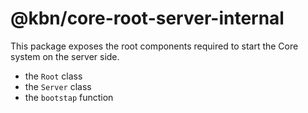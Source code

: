 # @kbn/core-root-server-internal

This package exposes the root components required to start the Core system on the server side.
- the `Root` class
- the `Server` class
- the `bootstap` function
